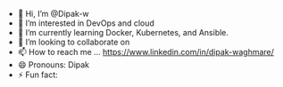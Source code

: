 - 👋 Hi, I’m @Dipak-w
- 👀 I’m interested in DevOps and cloud
- 🌱 I’m currently learning Docker, Kubernetes, and Ansible.
- 💞️ I’m looking to collaborate on 
- 📫 How to reach me ... https://www.linkedin.com/in/dipak-waghmare/
- 😄 Pronouns: Dipak
- ⚡ Fun fact: 

<!---
Dipak-w/Dipak-w is a ✨ special ✨ repository because its `README.md` (this file) appears on your GitHub profile.
You can click the Preview link to take a look at your changes.
--->

